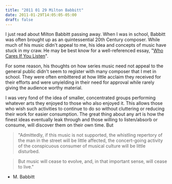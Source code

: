 ```yaml
---
title: "2011 01 29 Milton Babbitt"
date: 2011-01-29T14:05:05-05:00
draft: false
---
```

		 
I just read about Milton Babbitt passing away. When I was in school, Babbitt was often brought up as an quintessential 20th Century composer. While much of his music didn't appeal to me, his idea and concepts of music  have stuck in my craw. He may be best know for a well-referenced essay, "<a href="http://www.palestrant.com/babbitt.html">Who Cares If You Listen</a>".

For some reason, his thoughts on how series music need not appeal to the general public didn't seem to register with many composer that I met in school. They were often embittered at how little acclaim they received for their efforts and were unyielding in their need for approval while rarely giving the audience worthy material. 

I was very fond of the idea of smaller, concentrated groups performing whatever arts they enjoyed to those who also enjoyed it. This allows those who wish such activities to continue to do so without cluttering or reducing their work for easier consumption. The great thing about any art is how the finest ideas eventually leak through and those willing to listen/absorb or consume, will discover them on their own time. But 

>"Admittedly, if this music is not supported, the whistling repertory of the man in the street will be little affected, the concert-going activity of the conspicuous consumer of musical culture will be little disturbed.

>But music will cease to evolve, and, in that important sense, will cease to live."

 - M. Babbitt

